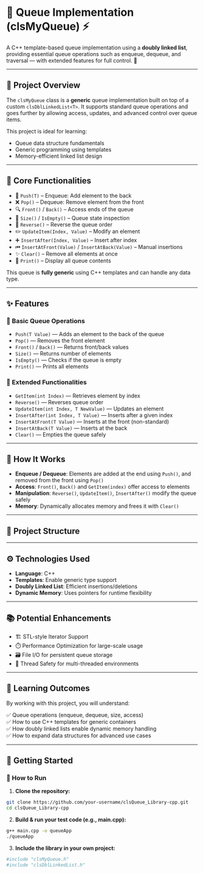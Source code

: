 # 📌 Queue Implementation (clsMyQueue) ⚡

A C++ template-based queue implementation using a **doubly linked list**, providing essential queue operations such as enqueue, dequeue, and traversal — with extended features for full control. 🚀

---

## 🌟 Project Overview

The `clsMyQueue` class is a **generic** queue implementation built on top of a custom `clsDblLinkedList<T>`. It supports standard queue operations and goes further by allowing access, updates, and advanced control over queue items.

This project is ideal for learning:
- Queue data structure fundamentals
- Generic programming using templates
- Memory-efficient linked list design

---

## 🔹 Core Functionalities

- 🔄 `Push(T)` – Enqueue: Add element to the back
- ❌ `Pop()` – Dequeue: Remove element from the front
- 🔍 `Front()` / `Back()` – Access ends of the queue
- 📏 `Size()` / `IsEmpty()` – Queue state inspection
- 🔁 `Reverse()` – Reverse the queue order
- ✏️ `UpdateItem(Index, Value)` – Modify an element
- ➕ `InsertAfter(Index, Value)` – Insert after index
- ⏮ `InsertAtFront(Value)` / `InsertAtBack(Value)` – Manual insertions
- ✨ `Clear()` – Remove all elements at once
- 📃 `Print()` – Display all queue contents

This queue is **fully generic** using C++ templates and can handle any data type.

---

## ✨ Features

### 🔹 Basic Queue Operations
- `Push(T Value)` — Adds an element to the back of the queue
- `Pop()` — Removes the front element
- `Front()` / `Back()` — Returns front/back values
- `Size()` — Returns number of elements
- `IsEmpty()` — Checks if the queue is empty
- `Print()` — Prints all elements

### 🔹 Extended Functionalities
- `GetItem(int Index)` — Retrieves element by index
- `Reverse()` — Reverses queue order
- `UpdateItem(int Index, T NewValue)` — Updates an element
- `InsertAfter(int Index, T Value)` — Inserts after a given index
- `InsertAtFront(T Value)` — Inserts at the front (non-standard)
- `InsertAtBack(T Value)` — Inserts at the back
- `Clear()` — Empties the queue safely

---

## 🚀 How It Works

- **Enqueue / Dequeue**: Elements are added at the end using `Push()`, and removed from the front using `Pop()`
- **Access**: `Front()`, `Back()` and `GetItem(index)` offer access to elements
- **Manipulation**: `Reverse()`, `UpdateItem()`, `InsertAfter()` modify the queue safely
- **Memory**: Dynamically allocates memory and frees it with `Clear()`

---

## 📁 Project Structure

---

## ⚙️ Technologies Used

- **Language**: C++
- **Templates**: Enable generic type support
- **Doubly Linked List**: Efficient insertions/deletions
- **Dynamic Memory**: Uses pointers for runtime flexibility

---

## 📚 Potential Enhancements

- 🏗️ STL-style Iterator Support
- ⏱️ Performance Optimization for large-scale usage
- 🗃️ File I/O for persistent queue storage
- 🧵 Thread Safety for multi-threaded environments

---

## 🎯 Learning Outcomes

By working with this project, you will understand:

✅ Queue operations (enqueue, dequeue, size, access)  
✅ How to use C++ templates for generic containers  
✅ How doubly linked lists enable dynamic memory handling  
✅ How to expand data structures for advanced use cases  

---

## 🚀 Getting Started

### 🔧 How to Run

1. **Clone the repository:**
```bash
git clone https://github.com/your-username/clsQueue_Library-cpp.git
cd clsQueue_Library-cpp
```
2. **Build & run your test code (e.g., main.cpp):**
```bash
g++ main.cpp -o queueApp
./queueApp
```
3. **Include the library in your own project:**
```bash
#include "clsMyQueue.h"
#include "clsDblLinkedList.h"
```
